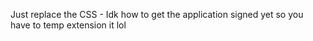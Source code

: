 Just replace the CSS - Idk how to get the application signed yet so you have to temp extension it lol

